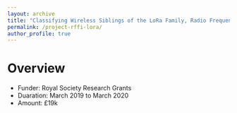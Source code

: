 ```yaml
---
layout: archive
title: "Classifying Wireless Siblings of the LoRa Family, Radio Frequency Fingerprint Identification using Deep Learning"
permalink: /project-rffi-lora/
author_profile: true
---
```


# Overview
* Funder: Royal Society Research Grants
* Duaration: March 2019 to March 2020
* Amount: £19k